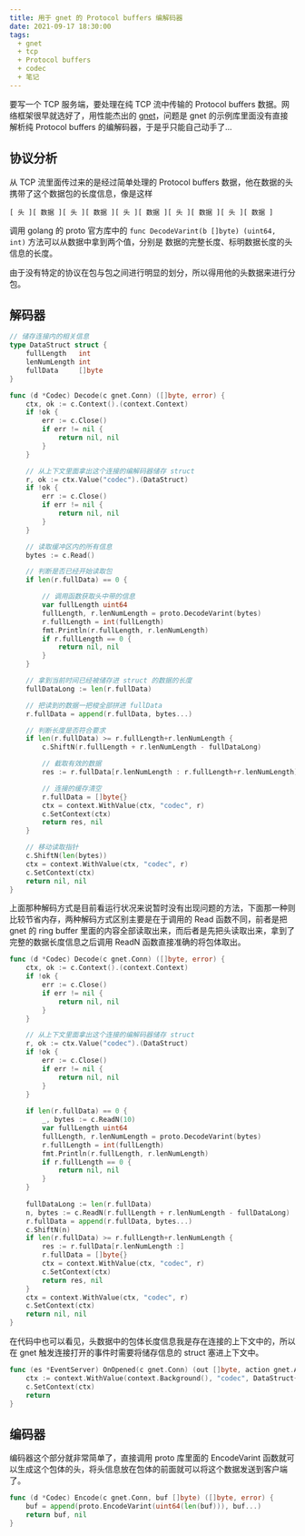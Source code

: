 ```yaml
---
title: 用于 gnet 的 Protocol buffers 编解码器
date: 2021-09-17 18:30:00
tags:
  + gnet
  + tcp
  + Protocol buffers
  + codec
  + 笔记
---
```


要写一个 TCP 服务端，要处理在纯 TCP 流中传输的 Protocol buffers 数据。网络框架很早就选好了，用性能杰出的 [gnet](https://gnet.host/)，问题是 gnet 的示例库里面没有直接解析纯 Protocol buffers 的编解码器，于是乎只能自己动手了...

## 协议分析

从 TCP 流里面传过来的是经过简单处理的 Protocol buffers 数据，他在数据的头携带了这个数据包的长度信息，像是这样

```
[ 头 ][ 数据 ][ 头 ][ 数据 ][ 头 ][ 数据 ][ 头 ][ 数据 ][ 头 ][ 数据 ]
```

调用 golang 的 proto 官方库中的 `func DecodeVarint(b []byte) (uint64, int)` 方法可以从数据中拿到两个值，分别是 数据的完整长度、标明数据长度的头信息的长度。

由于没有特定的协议在包与包之间进行明显的划分，所以得用他的头数据来进行分包。

## 解码器

```go
// 储存连接内的相关信息
type DataStruct struct {
	fullLength   int
	lenNumLength int
	fullData     []byte
}

func (d *Codec) Decode(c gnet.Conn) ([]byte, error) {
	ctx, ok := c.Context().(context.Context)
	if !ok {
		err := c.Close()
		if err != nil {
			return nil, nil
		}
	}

    // 从上下文里面拿出这个连接的编解码器储存 struct
	r, ok := ctx.Value("codec").(DataStruct)
	if !ok {
		err := c.Close()
		if err != nil {
			return nil, nil
		}
	}

    // 读取缓冲区内的所有信息
	bytes := c.Read()

    // 判断是否已经开始读取包
	if len(r.fullData) == 0 {

        // 调用函数获取头中带的信息
		var fullLength uint64
		fullLength, r.lenNumLength = proto.DecodeVarint(bytes)
		r.fullLength = int(fullLength)
		fmt.Println(r.fullLength, r.lenNumLength)
		if r.fullLength == 0 {
			return nil, nil
		}
	}

    // 拿到当前时间已经被储存进 struct 的数据的长度
	fullDataLong := len(r.fullData)

    // 把读到的数据一把梭全部拼进 fullData
	r.fullData = append(r.fullData, bytes...)

    // 判断长度是否符合要求
	if len(r.fullData) >= r.fullLength+r.lenNumLength {
		c.ShiftN(r.fullLength + r.lenNumLength - fullDataLong)

        // 截取有效的数据
		res := r.fullData[r.lenNumLength : r.fullLength+r.lenNumLength]

        // 连接的缓存清空
		r.fullData = []byte{}
		ctx = context.WithValue(ctx, "codec", r)
		c.SetContext(ctx)
		return res, nil
	}

    // 移动读取指针
	c.ShiftN(len(bytes))
	ctx = context.WithValue(ctx, "codec", r)
	c.SetContext(ctx)
	return nil, nil
}
```

上面那种解码方式是目前看运行状况来说暂时没有出现问题的方法，下面那一种则比较节省内存，两种解码方式区别主要是在于调用的 Read 函数不同，前者是把 gnet 的 ring buffer 里面的内容全部读取出来，而后者是先把头读取出来，拿到了完整的数据长度信息之后调用 ReadN 函数直接准确的将包体取出。

```go
func (d *Codec) Decode(c gnet.Conn) ([]byte, error) {
	ctx, ok := c.Context().(context.Context)
	if !ok {
		err := c.Close()
		if err != nil {
			return nil, nil
		}
	}

    // 从上下文里面拿出这个连接的编解码器储存 struct
	r, ok := ctx.Value("codec").(DataStruct)
	if !ok {
		err := c.Close()
		if err != nil {
			return nil, nil
		}
	}
    
	if len(r.fullData) == 0 {
		_, bytes := c.ReadN(10)
		var fullLength uint64
		fullLength, r.lenNumLength = proto.DecodeVarint(bytes)
		r.fullLength = int(fullLength)
		fmt.Println(r.fullLength, r.lenNumLength)
		if r.fullLength == 0 {
			return nil, nil
		}
	}
    
	fullDataLong := len(r.fullData)
	n, bytes := c.ReadN(r.fullLength + r.lenNumLength - fullDataLong)
	r.fullData = append(r.fullData, bytes...)
	c.ShiftN(n)
	if len(r.fullData) >= r.fullLength+r.lenNumLength {
		res := r.fullData[r.lenNumLength :]
		r.fullData = []byte{}
		ctx = context.WithValue(ctx, "codec", r)
		c.SetContext(ctx)
		return res, nil
	}
	ctx = context.WithValue(ctx, "codec", r)
	c.SetContext(ctx)
	return nil, nil
}
```

在代码中也可以看见，头数据中的包体长度信息我是存在连接的上下文中的，所以在 gnet 触发连接打开的事件时需要将储存信息的 struct 塞进上下文中。

```go
func (es *EventServer) OnOpened(c gnet.Conn) (out []byte, action gnet.Action) {
	ctx := context.WithValue(context.Background(), "codec", DataStruct{})
	c.SetContext(ctx)
	return
}
```

## 编码器

编码器这个部分就非常简单了，直接调用 proto 库里面的 EncodeVarint 函数就可以生成这个包体的头，将头信息放在包体的前面就可以将这个数据发送到客户端了。

```go
func (d *Codec) Encode(c gnet.Conn, buf []byte) ([]byte, error) {
	buf = append(proto.EncodeVarint(uint64(len(buf))), buf...)
	return buf, nil
}
```
